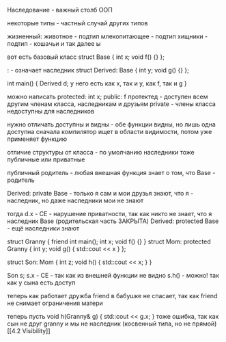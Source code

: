 Наследование - важный столб ООП

некоторые типы - частный случай других типов

жизненный:
животное - подтип млекопитающее - подтип хищники - подтип - кошачьи и так далее
ы

вот есть базовый класс
struct Base {
int x;
void f() {}
};

: - означает наследник
struct Derived: Base {
int y;
void g() {}
};

int main() {
Derived d;
у него есть как x, так и y, как f, так и g
}

можно написать
protected:
int x;
public:
f
протектед - доступен всем другим членам класса, наследникам и друзьям
private - члены класса недоступны для наследников

нужно отличать доступны и видны - обе функции видны, но лишь одна доступна
сначала компилятор ищет в области видимости, потом уже применяет функцию

отличие структуры от класса - по умолчанию наследники тоже публичные или приватные

публичный родитель - любая внешная функция знает о том, что Base - родитель

Derived: private Base - только я сам и мои друзья знают, что я - наследник, но даже наследники мои не знают

тогда d.x - CE - нарушение приватности, так как никто не знает, что я наследник Base (родительская часть ЗАКРЫТА)
Derived: protected Base - ещё наследники знают

struct Granny {
friend int main();
int x;
void f() {}
}
struct Mom: protected Granny {
int y;
void g() {
std::cout << x
}
};

struct Son: Mom {
int z;
void h() {
std::cout << x;
}
}

Son s;
s.x - CE - так как из внешней функции не видно
s.h() - можно! так как у сына есть доступ

теперь как работает дружба
friend в бабушке не спасает, так как friend не снимает ограничения матери

теперь
пусть
void h(Granny& g) {
std::cout << g.x;
}
тоже ошибка, так как сын не друг granny
и мы не наследник (косвенный типа, но не прямой)
[[4.2 Visibility]]
